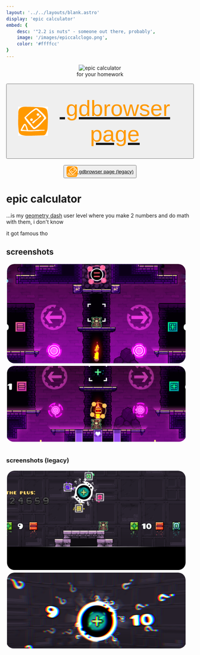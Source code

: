 ```yaml
---
layout: '../../layouts/blank.astro'
display: 'epic calculator'
embed: {
    desc: '"2.2 is nuts" - someone out there, probably',
    image: '/images/epiccalclogo.png',
    color: '#ffffcc'
}
---
```

<style>
    .calcimg {
        max-width: 50vw;
        border: 2px solid var(--col-bright);
        border-radius: 20px;
        margin: 2px;
    }
</style>
<div style="text-align: center;">
<img src="/images/epiccalclogo.png" alt="epic calculator" width="500"/><br>
for your homework
<br><br><a href="https://gdbrowser.com/103424659" target="_blank"><button style="display: flex; align-items: center; margin: auto; font-size: 60px; padding: 30px;"><img src="/images/socials/gd.png" width="80"/> <span style="color: #f90;">&nbsp;gdbrowser page</span></button></a>
<br><a href="https://gdbrowser.com/99154604" target="_blank"><button style="display: flex; align-items: center; margin: auto;"><img src="/images/socials/gd.png" width="30"/> <span style="color: var(--col-main);">&nbsp;gdbrowser page (legacy)</span></button></a>
</div>



# epic calculator
...is my <a href="https://store.steampowered.com/app/322170/">geometry dash</a> user level where you make 2 numbers and do math with them, i don't know

it got famous tho

<div class="sub-board">
<h2>screenshots</h2>
<div style="max-width: min-content; max-height: 50vw; overflow-y: scroll; border-radius: 20px;">

<img class="calcimg" src="/public/images/calc/1.png">
<img class="calcimg" src="/public/images/calc/2.png">
<img class="calcimg" src="/public/images/calc/3.png">
<img class="calcimg" src="/public/images/calc/4.png">
<img class="calcimg" src="/public/images/calc/5.png">

</div>
</div>
<br>
<div class="sub-board">
<h3>screenshots (legacy)</h3>
<div style="max-width: min-content; max-height: 50vw; overflow-y: scroll; border-radius: 20px;">

<img class="calcimg" src="/public/images/calc/legacy/1.png">
<img class="calcimg" src="/public/images/calc/legacy/2.png">
<img class="calcimg" src="/public/images/calc/legacy/3.png">


</div></div>